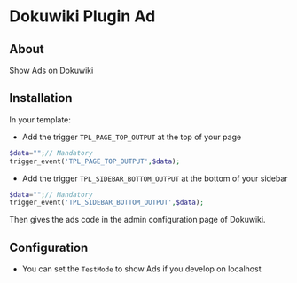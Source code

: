 # Dokuwiki Plugin Ad


## About

Show Ads on Dokuwiki


## Installation

In your template:
  * Add the trigger `TPL_PAGE_TOP_OUTPUT` at the top of your page
```php
$data="";// Mandatory
trigger_event('TPL_PAGE_TOP_OUTPUT',$data);
```
  * Add the trigger `TPL_SIDEBAR_BOTTOM_OUTPUT` at the bottom of your sidebar
```php
$data="";// Mandatory
trigger_event('TPL_SIDEBAR_BOTTOM_OUTPUT',$data);
```

Then gives the ads code in the admin configuration page of Dokuwiki.

## Configuration

  * You can set the `TestMode` to show Ads if you develop on localhost
